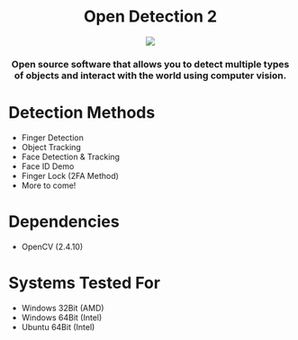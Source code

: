 <h1 align="center">Open Detection 2</h1>
    <p align="center">
    <img src='https://img.shields.io/badge/OpenCV-2.4.10-violet'></img>
  </p>
<h3 align="center">Open source software that allows you to detect multiple types of objects and interact with the world using computer vision.</h3>

# Detection Methods
- Finger Detection
- Object Tracking
- Face Detection & Tracking
- Face ID Demo
- Finger Lock (2FA Method)
- More to come!

# Dependencies
- OpenCV (2.4.10)


# Systems Tested For
- Windows 32Bit (AMD)
- Windows 64Bit (Intel)
- Ubuntu 64Bit (Intel)
